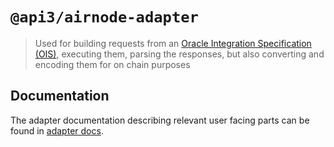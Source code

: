 # `@api3/airnode-adapter`

> Used for building requests from an [Oracle Integration Specification (OIS)](https://docs.api3.org/ois/latest/),
> executing them, parsing the responses, but also converting and encoding them for on chain purposes

## Documentation

The adapter documentation describing relevant user facing parts can be found in
[adapter docs](https://docs.api3.org/airnode/latest/reference/packages/adapter.html).
